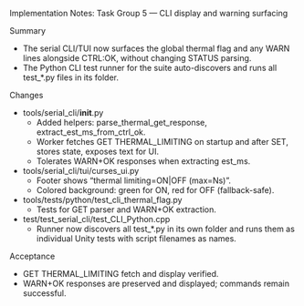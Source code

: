 Implementation Notes: Task Group 5 — CLI display and warning surfacing

Summary
- The serial CLI/TUI now surfaces the global thermal flag and any WARN lines alongside CTRL:OK, without changing STATUS parsing.
- The Python CLI test runner for the suite auto-discovers and runs all test_*.py files in its folder.

Changes
- tools/serial_cli/__init__.py
  - Added helpers: parse_thermal_get_response, extract_est_ms_from_ctrl_ok.
  - Worker fetches GET THERMAL_LIMITING on startup and after SET, stores state, exposes text for UI.
  - Tolerates WARN+OK responses when extracting est_ms.
- tools/serial_cli/tui/curses_ui.py
  - Footer shows “thermal limiting=ON|OFF (max=Ns)”.
  - Colored background: green for ON, red for OFF (fallback-safe).
- tools/tests/python/test_cli_thermal_flag.py
  - Tests for GET parser and WARN+OK extraction.
- test/test_serial_cli/test_CLI_Python.cpp
  - Runner now discovers all test_*.py in its own folder and runs them as individual Unity tests with script filenames as names.

Acceptance
- GET THERMAL_LIMITING fetch and display verified.
- WARN+OK responses are preserved and displayed; commands remain successful.

